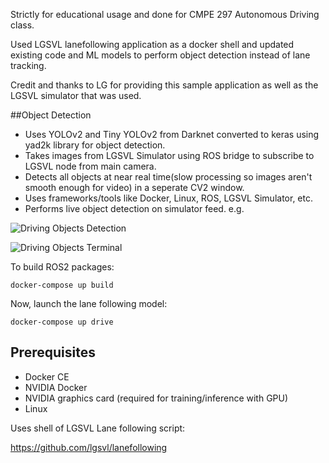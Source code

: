 Strictly for educational usage and done for CMPE 297 Autonomous Driving class.

Used LGSVL lanefollowing application as a docker shell and updated existing code and ML models to perform object detection instead of lane tracking.

Credit and thanks to LG for providing this sample application as well as the LGSVL simulator that was used.


##Object Detection

* Uses YOLOv2 and Tiny YOLOv2 from Darknet converted to keras using yad2k library for object detection.
* Takes images from LGSVL Simulator using ROS bridge to subscribe to LGSVL node from main camera.
* Detects all objects at near real time(slow processing so images aren't smooth enough for video) in a seperate CV2 window.
* Uses frameworks/tools like Docker, Linux, ROS, LGSVL Simulator, etc.
* Performs live object detection on simulator feed. e.g. 

![Driving Objects Detection](https://i.imgur.com/bxeSLcI.png "Simulator Object Detection YOLO")

![Driving Objects Terminal](https://i.imgur.com/ZkikbRG.png "Terminal Object Detection YOLO")


To build ROS2 packages:

```
docker-compose up build
```

Now, launch the lane following model:

```
docker-compose up drive
```


## Prerequisites

- Docker CE
- NVIDIA Docker
- NVIDIA graphics card (required for training/inference with GPU)
- Linux



Uses shell of LGSVL Lane following script:

https://github.com/lgsvl/lanefollowing

